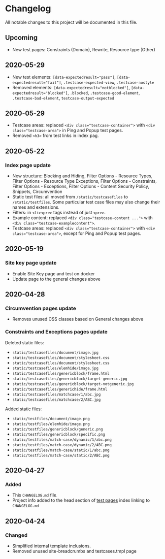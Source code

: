 # Changelog

All notable changes to this project will be documented in this file.

## Upcoming

- New test pages: Constraints (Domain), Rewrite, Resource type (Other)

## 2020-05-29

- New test elements: `[data-expectedresult="pass"]`, `[data-expectedresult="fail"]`, `.testcase-expected-view`, `.testcase-nostyle`
- Removed elements: `[data-expectedresult="notblocked"]`, `[data-expectedresult="blocked"]`, `.blocked`, `.testcase-good-element`, `.testcase-bad-element`, `testcase-output-expected`

## 2020-05-29

- Testcase areas: replaced `<div class="testcase-container">` with `<div class="testcase-area">` in Ping and Popup test pages.
- Removed `<h3>` from test links in index pag.

## 2020-05-22

### Index page update

- New structure: Blocking and Hiding, Filter Options - Resource Types, Filter Options - Resource Type Exceptions, Filter Options - Constraints, Filter Options - Exceptions, Filter Options - Content Security Policy, Snippets, Circumvention
- Static test files: all moved from `/static/testcasefiles` to `/static/testfiles`. Some particular test case files may also change their names and extensions.
- Filters: in `<li><pre>` tags instead of just `<pre>`.
- Example content: replaced `<div class="testcase-content ...">` with `<div class="testcase-examplecontent">`.
- Testcase areas: replaced `<div class="testcase-container">` with `<div class="testcase-area">`, except for Ping and Popup test pages.

## 2020-05-19

### Site key page update

- Enable Site Key page and test on docker
- Update page to the general changes above

## 2020-04-28

### Circumvention pages update

- Removes unused CSS classes based on General changes above

### Constraints and Exceptions pages update

Deleted static files:
- `static/testcasefiles/document/image.jpg`
- `static/testcasefiles/document/stylesheet.css`
- `static/testcasefiles/document/stylesheet.css`
- `static/testcasefiles/elemhide/image.jpg`
- `static/testcasefiles/genericblock/frame.html`
- `static/testcasefiles/genericblock/target-generic.jpg`
- `static/testcasefiles/genericblock/target-notgeneric.jpg`
- `static/testcasefiles/generichide/frame.html`
- `static/testcasefiles/matchcase/1/abc.jpg`
- `static/testcasefiles/matchcase/2/ABC.jpg`

Added static files:
- `static/testfiles/document/image.png`
- `static/testfiles/elemhide/image.png`
- `static/testfiles/genericblock/generic.png`
- `static/testfiles/genericblock/specific.png`
- `static/testfiles/match-case/dynamic/1/abc.png`
- `static/testfiles/match-case/dynamic/2/ABC.png`
- `static/testfiles/match-case/static/1/abc.png`
- `static/testfiles/match-case/static/2/ABC.png`

## 2020-04-27

### Added

- This `CHANGELOG.md` file.
- Project info added to the head section of [test pages](https://testpages.adblockplus.org/) index linking to `CHANGELOG.md`

## 2020-04-24

### Changed

- Simplified internal template inclusions.
- Removed unused site-breadcrumbs and testcases.tmpl page

